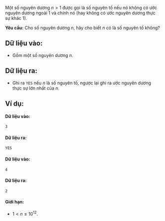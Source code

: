 Một số nguyên dương $n > 1$ được gọi là số nguyên tố nếu nó không có ước nguyên dương ngoài $1$ và chính nó (hay không có ước nguyên dương thực sự khác $1$).

**Yêu cầu:** Cho số nguyên dương $n$, hãy cho biết $n$ có là số nguyên tố không?

## Dữ liệu vào:
- Gồm một số nguyên dương $n$.

## Dữ liệu ra:
- Ghi ra `YES` nếu $n$ là số nguyên tố, ngược lại ghi ra ước nguyên dương thực sự lớn nhất của $n$.

## Ví dụ:
#### Dữ liệu vào:
```
3
```

#### Dữ liệu ra:
```
YES
```

#### Dữ liệu vào:
```
4
```

#### Dữ liệu ra:
```
2
```

#### Giới hạn:
- $1 < n ≤ 10^{12}$.